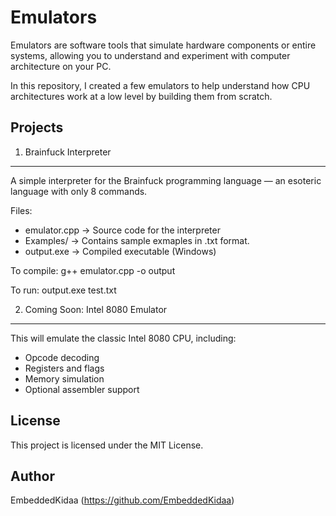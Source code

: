 Emulators
=========

Emulators are software tools that simulate hardware components or entire systems,
allowing you to understand and experiment with computer architecture on your PC.

In this repository, I created a few emulators to help understand how CPU architectures
work at a low level by building them from scratch.

Projects
--------

1. Brainfuck Interpreter
------------------------
A simple interpreter for the Brainfuck programming language — an esoteric language with only 8 commands.

Files:
- emulator.cpp  -> Source code for the interpreter
- Examples/     -> Contains sample exmaples in .txt format.
- output.exe    -> Compiled executable (Windows)

To compile:
    g++ emulator.cpp -o output

To run:
    output.exe test.txt

2. Coming Soon: Intel 8080 Emulator
-----------------------------------
This will emulate the classic Intel 8080 CPU, including:
- Opcode decoding
- Registers and flags
- Memory simulation
- Optional assembler support

License
-------
This project is licensed under the MIT License.

Author
------
EmbeddedKidaa (https://github.com/EmbeddedKidaa)
